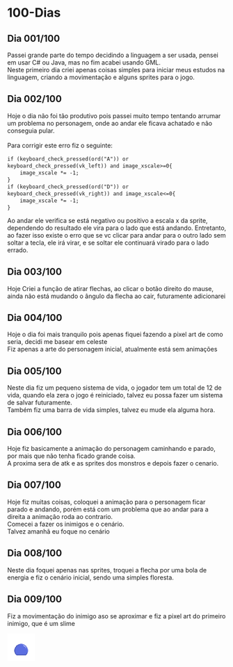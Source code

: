 # 100-Dias

## Dia 001/100

 Passei grande parte do tempo decidindo a linguagem a ser usada, pensei em usar C# ou Java, mas no fim acabei usando GML.
 <br/>
 Neste primeiro dia criei apenas coisas simples para iniciar meus estudos na linguagem, criando a movimentação e alguns sprites para o jogo.

## Dia 002/100

 Hoje o dia não foi tão produtivo pois passei muito tempo tentando arrumar um problema no personagem, onde ao andar ele ficava achatado e não conseguia pular.
 <br/><br/>
 Para corrigir este erro fiz o seguinte:
```GML
if (keyboard_check_pressed(ord("A")) or keyboard_check_pressed(vk_left)) and image_xscale>=0{
	image_xscale *= -1;
}
if (keyboard_check_pressed(ord("D")) or keyboard_check_pressed(vk_right)) and image_xscale<=0{
	image_xscale *= -1;
}
```
 Ao andar ele verifica se está negativo ou positivo a escala x da sprite, dependendo do resultado ele vira para o lado que está andando. Entretanto, ao fazer isso existe o erro que se vc clicar para andar para o outro lado sem soltar a tecla, ele irá virar, e se soltar ele continuará virado para o lado errado.

## Dia 003/100

Hoje Criei a função de atirar flechas, ao clicar o botão direito do mause, ainda não está mudando o ângulo da flecha ao cair, futuramente adicionarei

## Dia 004/100

Hoje o dia foi mais tranquilo pois apenas fiquei fazendo a pixel art de como seria, decidi me basear em celeste
<br/>
Fiz apenas a arte do personagem inicial, atualmente está sem animações

## Dia 005/100

Neste dia fiz um pequeno sistema de vida, o jogador tem um total de 12 de vida, quando ela zera o jogo é reiniciado, talvez eu possa fazer um sistema de salvar futuramente.
<br/>
Também fiz uma barra de vida simples, talvez eu mude ela alguma hora.

## Dia 006/100

Hoje fiz basicamente a animação do personagem caminhando e parado, por mais que não tenha ficado grande coisa.
<br/>
A proxima sera de atk e as sprites dos monstros e depois fazer o cenario.

## Dia 007/100

Hoje fiz muitas coisas, coloquei a animação para o personagem ficar parado e andando, porém está com um problema que ao andar para a direita a animação roda ao contrario.
<br/>
Comecei a fazer os inimigos e o cenário.
<br/>
Talvez amanhã eu foque no cenário

## Dia 008/100

Neste dia foquei apenas nas sprites, troquei a flecha por uma bola de energia e fiz o cenário inicial, sendo uma simples floresta.

## Dia 009/100

Fiz a movimentação do inimigo aso se aproximar e fiz a pixel art do primeiro inimigo, que é um slime

<img src="\Aseprite\Inimigos\Slime\Ocioso\Slime.gif" alt="Pixel_art_Slime">
